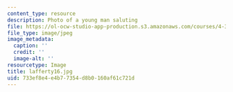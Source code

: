 ```yaml
---
content_type: resource
description: Photo of a young man saluting
file: https://ol-ocw-studio-app-production.s3.amazonaws.com/courses/4-341-introduction-to-photography-fall-2002/733ef8e4e4b77354d8b0160af61c721d_lafferty16.jpg
file_type: image/jpeg
image_metadata:
  caption: ''
  credit: ''
  image-alt: ''
resourcetype: Image
title: lafferty16.jpg
uid: 733ef8e4-e4b7-7354-d8b0-160af61c721d
---
```

